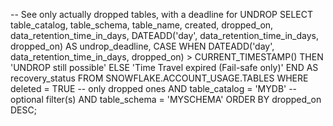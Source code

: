 -- See only actually dropped tables, with a deadline for UNDROP
SELECT
  table_catalog,
  table_schema,
  table_name,
  created,
  dropped_on,
  data_retention_time_in_days,
  DATEADD('day', data_retention_time_in_days, dropped_on) AS undrop_deadline,
  CASE
    WHEN DATEADD('day', data_retention_time_in_days, dropped_on) > CURRENT_TIMESTAMP()
      THEN 'UNDROP still possible'
    ELSE 'Time Travel expired (Fail-safe only)'
  END AS recovery_status
FROM SNOWFLAKE.ACCOUNT_USAGE.TABLES
WHERE deleted = TRUE               -- only dropped ones
  AND table_catalog = 'MYDB'       -- optional filter(s)
  AND table_schema  = 'MYSCHEMA'
ORDER BY dropped_on DESC;